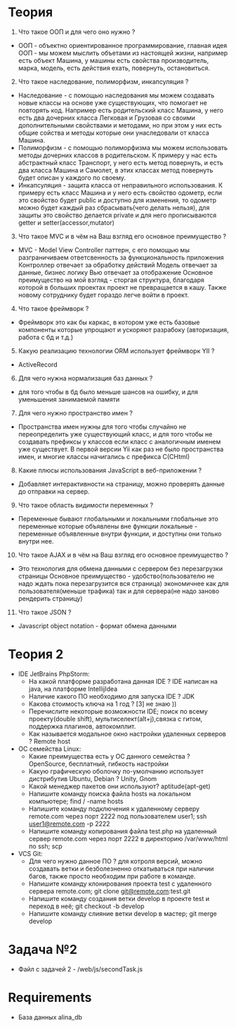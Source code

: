 # Теория
1) Что такое ООП и для чего оно нужно ?
- ООП - объектно ориентированное программирование, главная идея ООП - мы можем мыслить объетами из настоящей
жизни, например есть объект Машина, у машины есть свойства производитель, марка, модель, есть действия ехать, повернуть, остановиться.

2) Что такое наследование, полиморфизм, инкапсуляция ?
- Наследование - с помощью наследования мы можем создавать новые классы на основе уже существующих,
что помогает не повторять код. Например есть родительский класс Машина, у него есть два дочерних класса
Легковая и Грузовая со своими дополнительными свойствами и методами, но при этом у них есть общие сойства и
методы которые они унаследовали от класса Машина.
- Полиморфизм - с помощью полиморфизма мы можем использовать методы дочерних классов в родительском.
К примеру у нас есть абстрактный класс Транспорт, у него есть метод повернуть, и есть два класса
Машина и Самолет, в этих классах метод повернуть будет описан у каждого по своему.
- Инкапсуляция - защита класса от неправильного использования. К примеру есть класс Машина и у него есть
свойство одометр, если это свойство будет public и доступно для изменения, то одометр можно будет
каждый раз сбрасывать(чего делать нельзя), для защиты это свойство делается private и для него
прописываются getter и setter(accessor,mutator)

3) Что такое MVC и в чём на Ваш взгляд его основное преимущество ?
- MVC - Model View Controller паттерн, с его помощью мы разграничиваем ответсвенность за функциональность приложения
Контроллер отвечает за обработку действий
Модель отвечает за данные, бизнес логику
Вью отвечает за отображение
Основное преимущество на мой взгляд - сторгая структура, благодаря которой в больших проектах проект не
превращается в кашу. Также новому сотруднику будет гораздо легче войти в проект.

4) Что такое фреймворк ?
- Фреймворк это как бы каркас, в котором уже есть базовые компоненты которые упрощают и ускоряют разрабоку
(авторизация, работа с бд и т.д.)

5) Какую реализацию технологии ORM использует фреймворк YII ?
- ActiveRecord

6) Для чего нужна нормализация баз данных ?
- для того чтобы в бд было меньше шансов на ошибку, и для уменьшения занимаемой памяти

7) Для чего нужно пространство имен ?
- Пространства имен нужны для того чтобы случайно не переопределить уже существующий класс, и для того чтобы
не создавать префиксы у классов если класс с аналогичным именем уже существует. В первой версии Yii как раз не было пространства имен, и многие классы начигались с префикcа C(CHtml)

8) Какие плюсы использования JavaScript в веб-приложении ?
- Добавляет интерактивности на страницу, можно проверять данные до отправки на сервер.

9) Что такое область видимости переменных ?
- Переменные бывают глобальными и локальными
глобальные это переменные которые объявлены вне функции
локальные - переменные объявленные внутри функции, и доступны они только внутри нее.

10) Что такое AJAX и в чём на Ваш взгляд его основное преимущество ?
- Это технология для обмена данными с сервером без перезагрузки страницы
Основное преимущество - удобство(пользователю не надо ждать пока перезагрузится вся страница)
экономичнее как для пользователя(меньше трафика) так и для сервера(не надо заново рендерить страницу)

11) Что такое JSON ?
- Javascript object notation - формат обмена данными

# Теория 2
* IDE JetBrains PhpStorm:
	* На какой платформе разработана данная IDE ? IDE написан на java, на платформе IntellijIdea
	* Наличие какого ПО необходимо для запуска IDE ? JDK
	* Какова стоимость ключа на 1 год ? [3] не знаю ))
	* Перечислите некоторые возможности IDE; поиск по всему проекту(double shift), мультиселект(alt+j),связка с
гитом, поддержка плагинов, автокомплит.
	* Как называется модальное окно настройки удаленных серверов ? Remote host
* ОС семейства Linux:
	* Какие преимущества есть у ОС данного семейства ? OpenSource, бесплатный, гибкость настройки
	* Какую графическую оболочку по-умолчанию использует дистрибутив Ubuntu, Debian ? Unity, Gnom
	* Какой менеджер пакетов они используют? 	aptitude(apt-get)
	* Напишите команду поиска файла hosts на локальном компьютере; find / -name hosts
	* Напишите команду подключения к удаленному серверу remote.com через порт 2222 под пользователем user1; ssh user1@remote.com -p 2222
	* Напишите команду копирования файла test.php на удаленный сервер remote.com через порт 2222 в директорию /var/www/html по ssh; scp
* VCS Git:
	* Для чего нужно данное ПО ? для котроля версий, можно создавать ветки и безболезненно откатываться при наличии багов, также просто необходим при работе в команде.
	* Напишите команду клонирования проекта test с удаленного сервера remote.com; git clone git@remote.com:test.git
	* Напишите команду создания ветки develop в проекте test и переход в неё; git checkout -b develop
	* Напишите команду слияние ветки develop в мастер; git merge develop

# Задача №2
- Файл с задачей 2  - /web/js/secondTask.js

# Requirements
- База данных alina_db